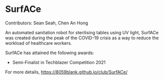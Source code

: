 # SurfACe
Contributors: Sean Seah, Chen An Hong

An automated sanitation robot for sterilising tables using UV light, SurfACe was created during the peak of the COVID-19 crisis as a way to reduce the workload of healthcare workers. 

SurfACe has attained the following awards:
- Semi-Finalist in Techblazer Competition 2021

For more details, https://8059blank.github.io/club/SurfACe/
